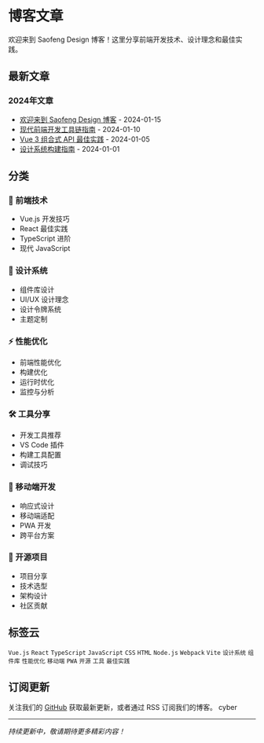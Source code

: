 # 博客文章

欢迎来到 Saofeng Design 博客！这里分享前端开发技术、设计理念和最佳实践。

## 最新文章

### 2024年文章

- [欢迎来到 Saofeng Design 博客](./welcome.md) - 2024-01-15
- [现代前端开发工具链指南](./modern-frontend-toolchain.md) - 2024-01-10
- [Vue 3 组合式 API 最佳实践](./vue3-composition-api-best-practices.md) - 2024-01-05
- [设计系统构建指南](./design-system-guide.md) - 2024-01-01

## 分类

### 🚀 前端技术

- Vue.js 开发技巧
- React 最佳实践
- TypeScript 进阶
- 现代 JavaScript

### 🎨 设计系统

- 组件库设计
- UI/UX 设计理念
- 设计令牌系统
- 主题定制

### ⚡️ 性能优化

- 前端性能优化
- 构建优化
- 运行时优化
- 监控与分析

### 🛠️ 工具分享

- 开发工具推荐
- VS Code 插件
- 构建工具配置
- 调试技巧

### 📱 移动端开发

- 响应式设计
- 移动端适配
- PWA 开发
- 跨平台方案

### 🌟 开源项目

- 项目分享
- 技术选型
- 架构设计
- 社区贡献

## 标签云

`Vue.js` `React` `TypeScript` `JavaScript` `CSS` `HTML` `Node.js` `Webpack` `Vite` `设计系统` `组件库` `性能优化` `移动端` `PWA` `开源` `工具` `最佳实践`

## 订阅更新

关注我们的 [GitHub](https://github.com/saofeng-cyber) 获取最新更新，或者通过 RSS 订阅我们的博客。
cyber

---

_持续更新中，敬请期待更多精彩内容！_
